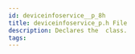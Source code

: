 ```yaml
---
id: deviceinfoservice__p_8h
title: deviceinfoservice_p.h File
description: Declares the  class.
tags:
---
```

